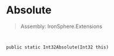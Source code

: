 ﻿

# Absolute

> Assembly: IronSphere.Extensions



```


public static Int32Absolute(Int32 this)
```
